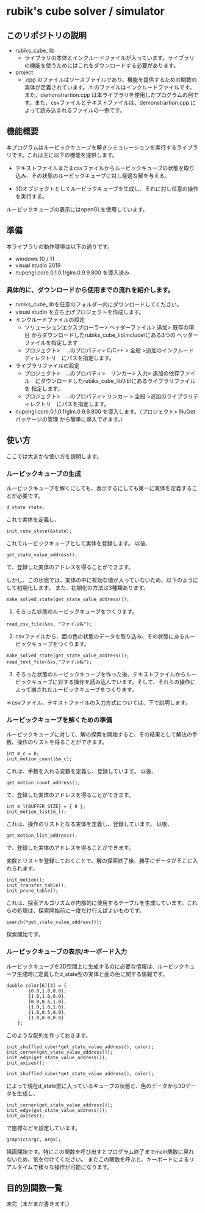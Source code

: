 # rubik's cube solver / simulator

## このリポジトリの説明
* rubiks_cube_lib
  * ライブラリの本体とインクルードファイルが入っています。ライブラリの機能を使うためにはこれをダウンロードする必要があります。
* project
  * .cpp のファイルはソースファイルであり、機能を提供するための関数の実体が定義されています。.h のファイルはインクルードファイルです。
  また、demonstrartion.cpp は本ライブラリを使用したプログラムの例です。また、csvファイルとテキストファイルは、demonstrartion.cpp に
  よって読み込まれるファイルの一例です。
## 機能概要

本プログラムはルービックキューブを解きシミュレーションを実行するライブラリです。これは主に以下の機能を提供します。

* テキストファイルまたまcsvファイルからルービックキューブの状態を取り込み、その状態のルービックキューブに対し最適な解を与える。

* 3Dオブジェクトとしてルービックキューブを生成し、それに対し任意の操作を実行する。

ルービックキューブの表示にはopenGLを使用しています。

## 準備

本ライブラリの動作環境は以下の通りです。
* windows 10 / 11
* visual studio 2019
* nupengl.core.0.1.0.1/glm.0.9.9.800 を導入済み

### 具体的に、ダウンロードから使用までの流れを紹介します。

* runiks_cube_libを任意のフォルダー内にダウンロードしてください。
* visual studio を立ち上げプロジェクトを作成します。
* インクルードファイルの設定
  * ソリューションエクスプローラー> ヘッダーファイル> 追加> 既存の項目 からダウンロードしたrubiks_cube_lib\include\にある3つの
  ヘッダーファイルを指定します
  * プロジェクト>　...のプロパティ> C/C++ > 全般 >追加のインクルードディレクトリ　にパスを指定します。
* ライブラリファイルの設定
  * プロジェクト>　...のプロパティ>　リンカー> 入力> 追加の依存ファイル　にダウンロードしたrubiks_cube_lib\lib\にあるライブラリファイルを
  指定します。
  * プロジェクト>　...のプロパティ> リンカー > 全般 >追加のライブラリディレクトリ　にパスを指定します。
* nupengl.core.0.1.0.1/glm.0.9.9.800 を導入します。（プロジェクト> NuGetパッケージの管理 から簡単に導入できます。）
## 使い方
ここでは大まかな使い方を説明します。
### ルービックキューブの生成
ルービックキューブを解くにしても、表示するにしても第一に実体を定義することが必要です。
```
d_state state;
```
これで実体を定義し、
```
init_cube_state(&state);
```
これでルービックキューブとして実体を登録します。
以後、
```
get_state_value_address();
```
で、登録した実体のアドレスを得ることができます。

しかし、この状態では、実体の中に有効な値が入っていないため、以下のようにして初期化します。
また、初期化の方法は3種類あります。
```
make_solved_state(get_state_value_address());
```
1. そろった状態のルービックキューブをつくります。
```
read_csv_file(&ss, "ファイル名");
```
2. csvファイルから、面の色の状態のデータを取り込み、その状態にあるルービックキューブをつくります。
```
make_solved_state(get_state_value_address());
read_text_file(&ss,"ファイル名");
```
3. そろった状態のルービックキューブを作った後、テキストファイルからルービックキューブに対する操作を読み込んでいます。そして、それらの操作によって崩されたルービックキューブをつくります。

＊csvファイル、テキストファイルの入力方式については、下で説明します。

### ルービックキューブを解くための準備
ルービックキューブに対して、解の探索を開始すると、その結果として解法の手数、操作のリストを得ることができます。
```
int m_c = 0;
init_motion_count(&m_c);
```
これは、手数を入れる変数を定義し、登録しています。
以後、
```
get_motion_count_address();
```
で、登録した実体のアドレスを得ることができます。

```
int m_l[BUFFER_SIZE] = { 0 };
init_motion_list(m_l);
```
これは、操作のリストとなる実体を定義し、登録しています。
以後、
```
get_motion_list_address();
```
で、登録した実体のアドレスを得ることができます。

変数とリストを登録しておくことで、解の探索終了後、勝手にデータがそこに入れられます。
```
init_motion();
init_transfer_table();
init_prune_table();
```
これは、探索アルゴリズムが内部的に使用するテーブルを生成しています。これらの処理は、探索開始前に一度だけ行えばよいものです。
```
search(*get_state_value_address());
```
探索開始です。

### ルービックキューブの表示/キーボード入力
ルービックキューブを3D空間上に生成するのに必要な情報は、ルービックキューブ生成時に定義したd_state型の実体と面の色に関する情報です。
```
double color[6][3] = {
		{0.0,1.0,0.0},
		{1.0,1.0,0.0},
		{0.0,0.5,1.0},
		{1.0,1.0,1.0},
		{1.0,0.5,0.0},
		{1.0,0.0,0.0}
	};
```
このような配列を作っておきます。
```
init_shuffled_cube(*get_state_value_address(), color);
init_corner(get_state_value_address());
init_edge(get_state_value_address());
init_axises();
```
```
init_shuffled_cube(*get_state_value_address(), color);
```
によって現在d_state型に入っているキューブの状態と、色のデータから3Dデータを生成し、
```
init_corner(get_state_value_address());
init_edge(get_state_value_address());
init_axises();
```
で座標などを設定しています。
```
graphic(argc, argv);
```
描画開始です。特にこの関数を呼び出すとプログラム終了までmain関数に戻れないため、気を付けてください。
またこの関数を呼ぶと、キーボードによるリアルタイムで様々な操作が可能になります。


## 目的別関数一覧

未完（まだまだ書きます。）


